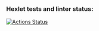 ### Hexlet tests and linter status:
[![Actions Status](https://github.com/Slawakaz/data-analytics-project-100/actions/workflows/hexlet-check.yml/badge.svg)](https://github.com/Slawakaz/data-analytics-project-100/actions)